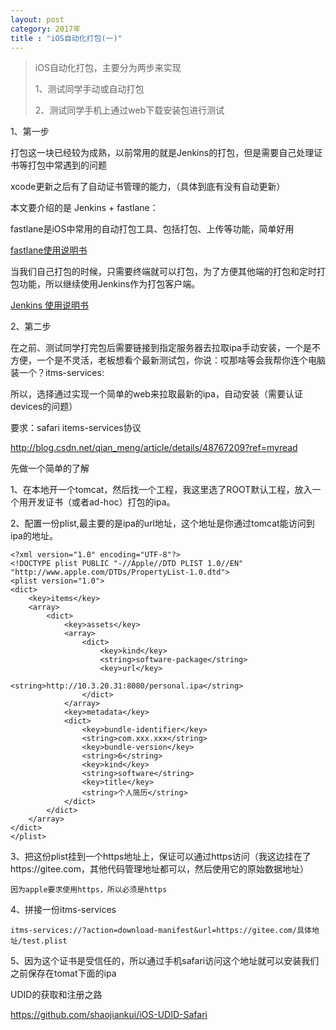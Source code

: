 ```yaml
---
layout: post
category: 2017年
title : "iOS自动化打包(一)"
---
```


> iOS自动化打包，主要分为两步来实现
>
> 1、测试同学手动或自动打包
>
> 2、测试同学手机上通过web下载安装包进行测试



1、第一步

打包这一块已经较为成熟，以前常用的就是Jenkins的打包，但是需要自己处理证书等打包中常遇到的问题

xcode更新之后有了自动证书管理的能力，（具体到底有没有自动更新）

本文要介绍的是 Jenkins + fastlane：

fastlane是iOS中常用的自动打包工具、包括打包、上传等功能，简单好用

[fastlane使用说明书](https://xilankong.github.io/2017年/2017/07/05/fastlane使用说明书.html)

当我们自己打包的时候，只需要终端就可以打包，为了方便其他端的打包和定时打包功能，所以继续使用Jenkins作为打包客户端。

[Jenkins 使用说明书](https://xilankong.github.io/2017年/2017/07/09/jenkins使用说明书.html)



2、第二步

在之前、测试同学打完包后需要链接到指定服务器去拉取ipa手动安装，一个是不方便，一个是不灵活，老板想看个最新测试包，你说：哎那啥等会我帮你连个电脑装一个？itms-services:

所以，选择通过实现一个简单的web来拉取最新的ipa，自动安装（需要认证devices的问题）

要求：safari  items-services协议

http://blog.csdn.net/qian_meng/article/details/48767209?ref=myread



先做一个简单的了解

1、在本地开一个tomcat，然后找一个工程，我这里选了ROOT默认工程，放入一个用开发证书（或者ad-hoc）打包的ipa。

2、配置一份plist,最主要的是ipa的url地址，这个地址是你通过tomcat能访问到ipa的地址。

```
<?xml version="1.0" encoding="UTF-8"?>
<!DOCTYPE plist PUBLIC "-//Apple//DTD PLIST 1.0//EN" "http://www.apple.com/DTDs/PropertyList-1.0.dtd">
<plist version="1.0">
<dict>
	<key>items</key>
	<array>
		<dict>
			<key>assets</key>
			<array>
				<dict>
					<key>kind</key>
					<string>software-package</string>
					<key>url</key>
					<string>http://10.3.20.31:8080/personal.ipa</string>
				</dict>
			</array>
			<key>metadata</key>
			<dict>
				<key>bundle-identifier</key>
				<string>com.xxx.xxx</string>
				<key>bundle-version</key>
				<string>6</string>
				<key>kind</key>
				<string>software</string>
				<key>title</key>
				<string>个人简历</string>
			</dict>
		</dict>
	</array>
</dict>
</plist>
```

3、把这份plist挂到一个https地址上，保证可以通过https访问（我这边挂在了https://gitee.com，其他代码管理地址都可以，然后使用它的原始数据地址）

```
因为apple要求使用https，所以必须是https
```



4、拼接一份itms-services

```
itms-services://?action=download-manifest&url=https://gitee.com/具体地址/test.plist
```

5、因为这个证书是受信任的，所以通过手机safari访问这个地址就可以安装我们之前保存在tomat下面的ipa



UDID的获取和注册之路

https://github.com/shaojiankui/iOS-UDID-Safari